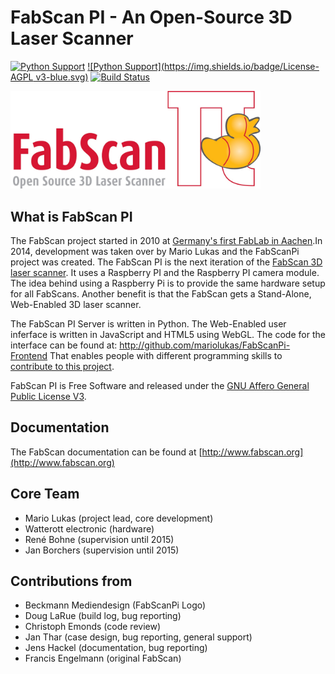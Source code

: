 # FabScan PI - An Open-Source 3D Laser Scanner

[![Python Support](https://img.shields.io/badge/Python-2.7-green.svg)](https://www.python.org/)
[![Python Support](https://img.shields.io/badge/License-AGPL v3-blue.svg)](http://www.gnu.org/licenses/agpl-3.0.de.html)
[![Build Status](https://travis-ci.org/mariolukas/FabScanPi-Server.svg?branch=master)](https://travis-ci.org/mariolukas/FabScanPi-Frontend.svg?branch=master)

<img src="docs/images/logo.jpg" width="400">

## What is FabScan PI

The FabScan project started in 2010 at [Germany's first FabLab in Aachen](http://hci.rwth-aachen.de/fablab).In 2014, development was taken over by Mario Lukas and the FabScanPi project was created. The
FabScan PI is the next iteration of the [FabScan 3D laser scanner](http://hci.rwth-aachen.de/fabscan). It uses a Raspberry PI and the Raspberry PI
camera module. The idea behind using a Raspberry Pi is to provide the same hardware setup for all FabScans.
Another benefit is that the FabScan gets a Stand-Alone, Web-Enabled 3D laser scanner.

The FabScan PI Server is written in Python. The Web-Enabled user inferface is written in JavaScript and HTML5 using WebGL. The code for
the interface can be found at: http://github.com/mariolukas/FabScanPi-Frontend
That enables people with different programming skills to [contribute to this project](http://mariolukas.github.io/FabScanPi-Server/contributing/).

FabScan PI is Free Software and released under the [GNU Affero General Public License V3](http://www.gnu.org/licenses/agpl.html).

## Documentation
The FabScan documentation can be found at [http://www.fabscan.org](http://www.fabscan.org)


## Core Team
* Mario Lukas (project lead, core development)
* Watterott electronic (hardware)
* René Bohne (supervision until 2015)
* Jan Borchers (supervision until 2015)

## Contributions from
* Beckmann Mediendesign (FabScanPi Logo)
* Doug LaRue (build log, bug reporting)
* Christoph Emonds (code review)
* Jan Thar (case design, bug reporting, general support)
* Jens Hackel (documentation, bug reporting)
* Francis Engelmann (original FabScan)

